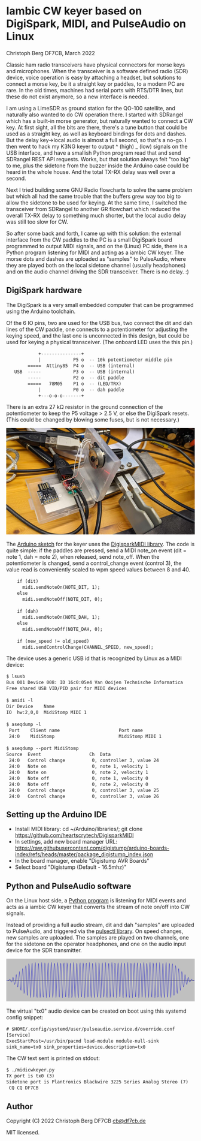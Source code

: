 Iambic CW keyer based on DigiSpark, MIDI, and PulseAudio on Linux
=================================================================
Christoph Berg DF7CB, March 2022

Classic ham radio transceivers have physical connectors for morse keys and
microphones. When the transceiver is a software defined radio (SDR) device,
voice operation is easy by attaching a headset, but solutions to connect a
morse key, be it a straight key or paddles, to a modern PC are rare. In the old
times, machines had serial ports with RTS/DTR lines, but these do not exist
anymore, so a new interface is needed.

I am using a LimeSDR as ground station for the QO-100 satellite, and naturally
also wanted to do CW operation there. I started with SDRangel which has a
built-in morse generator, but naturally wanted to connect a CW key. At first
sight, all the bits are there, there's a tune button that could be used as a
straight key, as well as keyboard bindings for dots and dashes. But the delay
key->local audio is almost a full second, so that's a no-go. I then went to
hack my K3NG keyer to output ^ (high) _ (low) signals on the USB interface, and
have a smallish Python program read that and send SDRangel REST API requests.
Works, but that solution always felt "too big" to me, plus the sidetone from
the buzzer inside the Arduino case could be heard in the whole house. And the
total TX-RX delay was well over a second.

Next I tried building some GNU Radio flowcharts to solve the same problem but
which all had the same trouble that the buffers grew way too big to allow the
sidetone to be used for keying. At the same time, I switched the transceiver
from SDRangel to another GR flowchart which reduced the overall TX-RX delay to
something much shorter, but the local audio delay was still too slow for CW.

So after some back and forth, I came up with this solution: the external
interface from the CW paddles to the PC is a small DigiSpark board programmed
to output MIDI signals, and on the (Linux) PC side, there is a Python program
listening for MIDI and acting as a iambic CW keyer. The morse dots and dashes
are uploaded as "samples" to PulseAudio, where they are played both on the
local sidetone channel (usually headphones) and on the audio channel driving
the SDR transceiver. There is no delay. :)

## DigiSpark hardware

The DigiSpark is a very small embedded computer that can be programmed using
the Arduino toolchain.

Of the 6 IO pins, two are used for the USB bus, two connect the dit and dah
lines of the CW paddle, one connects to a potentiometer for adjusting the
keying speed, and the last one is unconnected in this design, but could be used
for keying a physical transceiver. (The onboard LED uses the this pin.)

```
            +---------------+
            |            P5 o  -- 10k potentiometer middle pin
        =====  Attiny85  P4 o  -- USB (internal)
   USB  -----            P3 o  -- USB (internal)
        -----            P2 o  -- dit paddle
        =====   78M05    P1 o  -- (LED/TRX)
            |            P0 o  -- dah paddle
            +---o-o-o-------+
```

There is an extra 27 kΩ resistor in the ground connection of the potentiometer
to keep the P5 voltage > 2.5 V, or else the DigiSpark resets. (This could be
changed by blowing some fuses, but is not necessary.)

![DigiSpark keyer](digisparkkeyer.jpg)

The [Arduino sketch](midicwkeyer.ino) for the keyer uses the
[DigisparkMIDI library](https://github.com/heartscrytech/DigisparkMIDI).
The code is quite simple: if the paddles are pressed, send a MIDI note_on event
(dit = note 1, dah = note 2), when released, send note_off. When the
potentiometer is changed, send a control_change event (control 3), the value
read is conveniently scaled to wpm speed values between 8 and 40.

```
    if (dit)
      midi.sendNoteOn(NOTE_DIT, 1);
    else
      midi.sendNoteOff(NOTE_DIT, 0);

    if (dah)
      midi.sendNoteOn(NOTE_DAH, 1);
    else
      midi.sendNoteOff(NOTE_DAH, 0);

    if (new_speed != old_speed)
      midi.sendControlChange(CHANNEL_SPEED, new_speed);
```

The device uses a generic USB id that is recognized by Linux as a MIDI device:

```
$ lsusb
Bus 001 Device 008: ID 16c0:05e4 Van Ooijen Technische Informatica Free shared USB VID/PID pair for MIDI devices

$ amidi -l
Dir Device    Name
IO  hw:2,0,0  MidiStomp MIDI 1

$ aseqdump -l
 Port    Client name                      Port name
 24:0    MidiStomp                        MidiStomp MIDI 1

$ aseqdump --port MidiStomp
Source  Event                  Ch  Data
 24:0   Control change          0, controller 3, value 24
 24:0   Note on                 0, note 1, velocity 1
 24:0   Note on                 0, note 2, velocity 1
 24:0   Note off                0, note 1, velocity 0
 24:0   Note off                0, note 2, velocity 0
 24:0   Control change          0, controller 3, value 25
 24:0   Control change          0, controller 3, value 26
```

## Setting up the Arduino IDE

* Install MIDI library:
  cd ~/Arduino/libraries/;
  git clone https://github.com/heartscrytech/DigisparkMIDI
* In settings, add new board manager URL:
  https://raw.githubusercontent.com/digistump/arduino-boards-index/refs/heads/master/package_digistump_index.json
* In the board manager, enable "Digistump AVR Boards"
* Select board "Digistump (Default - 16.5mhz)"

## Python and PulseAudio software

On the Linux host side, a [Python program](midicwkeyer.py) is listening for
MIDI events and acts as a iambic CW keyer that converts the stream of note
on/off into CW signals.

Instead of providing a full audio stream, dit and dah "samples" are uploaded to
PulseAudio, and triggered via the
[pulsectl library](https://github.com/mk-fg/python-pulse-control).
On speed changes, new samples are uploaded.
The samples are played on two channels, one for the sidetone on the operator
headphones, and one on the audio input device for the SDR transmitter.

![24 wpm dit (50 ms)](cw050.png)

The virtual "tx0" audio device can be created on boot using this systemd config
snippet:

```
# $HOME/.config/systemd/user/pulseaudio.service.d/override.conf
[Service]
ExecStartPost=/usr/bin/pacmd load-module module-null-sink sink_name=tx0 sink_properties=device.description=tx0
```

The CW text sent is printed on stdout:

```
$ ./midicwkeyer.py
TX port is tx0 (3)
Sidetone port is Plantronics Blackwire 3225 Series Analog Stereo (7)
 CQ CQ DF7CB
```

## Author

Copyright (C) 2022 Christoph Berg DF7CB <cb@df7cb.de>

MIT licensed.
